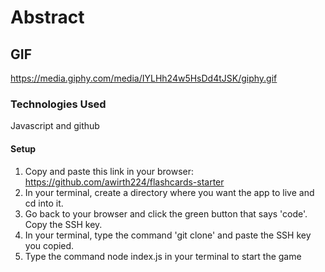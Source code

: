 # Abstract 

## GIF
https://media.giphy.com/media/IYLHh24w5HsDd4tJSK/giphy.gif

### Technologies Used
Javascript and github

#### Setup
1. Copy and paste this link in your browser: https://github.com/awirth224/flashcards-starter
2. In your terminal, create a directory where you want the app to live and cd into it.
3. Go back to your browser and click the green button that says 'code'. Copy the SSH key.
4. In your terminal, type the command 'git clone' and paste the SSH key you copied.
5. Type the command node index.js in your terminal to start the game